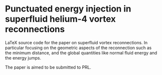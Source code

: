 # Punctuated energy injection in superfluid helium-4 vortex reconnections 

LaTeX source code for the paper on superfluid vortex reconnections. In particular focusing on the geometric aspects of the reconnection such as the minimum distance, and the global quantities like normal fluid energy and the energy jumps.

The paper is aimed to be submitted to PRL.
